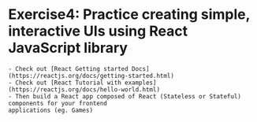 # Exercise4: Practice creating simple, interactive UIs using React JavaScript library
    - Check out [React Getting started Docs](https://reactjs.org/docs/getting-started.html)
    - Check out [React Tutorial with examples](https://reactjs.org/docs/hello-world.html)
    - Then build a React app composed of React (Stateless or Stateful) components for your frontend
    applications (eg. Games)
